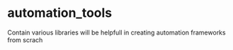 # automation_tools

Contain various libraries will be helpfull in creating automation frameworks from scrach
